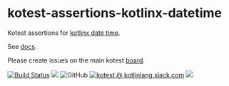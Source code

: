 # kotest-assertions-kotlinx-datetime

Kotest assertions for [kotlinx date time](https://github.com/Kotlin/kotlinx-datetime).

See [docs](https://kotest.io/docs/assertions/kotlinx-datetime-matchers.html).

Please create issues on the main kotest [board](https://github.com/kotest/kotest/issues).

[![Build Status](https://github.com/kotest/kotest-assertions-kotlinx-datetime/workflows/master/badge.svg)](https://github.com/kotest/kotest-assertions-kotlinx-datetime/actions)
[<img src="https://img.shields.io/maven-central/v/io.kotest.extensions/kotest-assertions-kotlinx-datetime.svg?label=latest%20release"/>](http://search.maven.org/#search|ga|1|kotest-assertions-kotlinx-datetime)
![GitHub](https://img.shields.io/github/license/kotest/kotest-assertions-kotlinx-datetime)
[![kotest @ kotlinlang.slack.com](https://img.shields.io/static/v1?label=kotlinlang&message=kotest&color=blue&logo=slack)](https://kotlinlang.slack.com/archives/CT0G9SD7Z)
[<img src="https://img.shields.io/nexus/s/https/oss.sonatype.org/io.kotest.extensions/kotest-assertions-kotlinx-datetime.svg?label=latest%20snapshot"/>](https://oss.sonatype.org/content/repositories/snapshots/io/kotest/extensions/kotest-assertions-kotlinx-datetime/)
